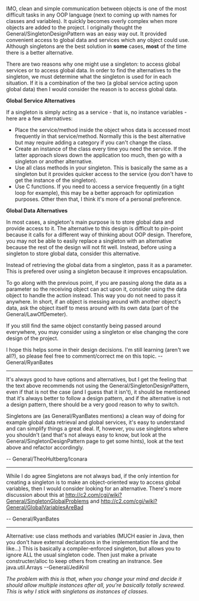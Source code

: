IMO, clean and simple communication between objects is one of the most difficult tasks in any OOP language (next to coming up with names for classes and variables). It quickly becomes overly complex when more objects are added to the project. I originally thought the General/SingletonDesignPattern was an easy way out. It provided convenient access to global data and services which any object could use. Although singletons are the best solution in **some** cases, **most** of the time there is a better alternative.

There are two reasons why one might use a singleton: to access global services or to access global data. In order to find the alternatives to the singleton, we must determine what the singleton is used for in each situation. If it is a combination of the two (a global service acting upon global data) then I would consider the reason is to access global data.


**Global Service Alternatives**

If a singleton is simply acting as a service - that is, no instance variables - here are a few alternatives:


* Place the service/method inside the object whos data is accessed most frequently in that service/method. Normally this is the best alternative but may require adding a category if you can't change the class.
* Create an instance of the class every time you need the service. If the latter approach slows down the application too much, then go with a singleton or another alternative.
* Use all class methods in your singleton. This is basically the same as a singleton but it provides quicker access to the service (you don't have to get the instance of the singleton).
* Use C functions. If you need to access a service frequently (in a tight loop for example), this may be a better approach for optimization purposes. Other then that, I think it's more of a personal preference.



**Global Data Alternatives**

In most cases, a singleton's main purpose is to store global data and provide access to it. The alternative to this design is difficult to pin-point because it calls for a different way of thinking about OOP design. Therefore, you may not be able to easily replace a singleton with an alternative because the rest of the design will not fit well. Instead, before using a singleton to store global data, consider this alternative.

Instead of retrieving the global data from a singleton, pass it as a parameter. This is prefered over using a singleton because it improves encapsulation.

To go along with the previous point, if you are passing along the data as a parameter so the receiving object can act upon it, consider using the data object to handle the action instead. This way you do not need to pass it anywhere. In short, if an object is messing around with another object's data, ask the object itself to mess around with its own data (part of the General/LawOfDemeter).

If you still find the same object constantly being passed around everywhere, you may consider using a singleton or else changing the core design of the project.

I hope this helps some in their design decisions. I'm still learning (aren't we all?), so please feel free to comment/correct me on this topic. -- General/RyanBates

----

It's always good to have options and alternatives, but I get the feeling that the text above recommends not using the General/SingletonDesignPattern, even if that is not the case (and I guess that it isn't), it should be mentioned that it's always better to follow a design pattern, and if the alternative is not a design pattern, there should be a very good reason to why to switch.

Singletons are (as General/RyanBates mentions) a clean way of doing for example global data retrieval and global services, it's easy to understand and can simplify things a great deal. If, however, you use singletons where you shouldn't (and that's not always easy to know, but look at the General/SingletonDesignPattern page to get some hints), look at the text above and refactor accordingly.

-- General/TheoHultberg/Iconara

----

While I do agree Singletons are not always bad, if the only intention for creating a singleton is to make an object-oriented way to access global variables, then I would consider looking for an alternative. There's more discussion about this at http://c2.com/cgi/wiki?General/SingletonGlobalProblems and http://c2.com/cgi/wiki?General/GlobalVariablesAreBad

-- General/RyanBates

----

Alternative: use class methods and variables (MUCH easier in Java, then you don't have external declarations in the implementation file and the like...) This is basically a compiler-enforced singleton, but allows you to ignore ALL the usual singleton code. Then just make a private constructer/alloc to keep others from creating an instrance. See java.util.Arrays --General/JediKnil

*The problem with this is that, when you change your mind and decide it should allow multiple instances after all, you're basically totally screwed. This is why I stick with singletons as instances of classes.*